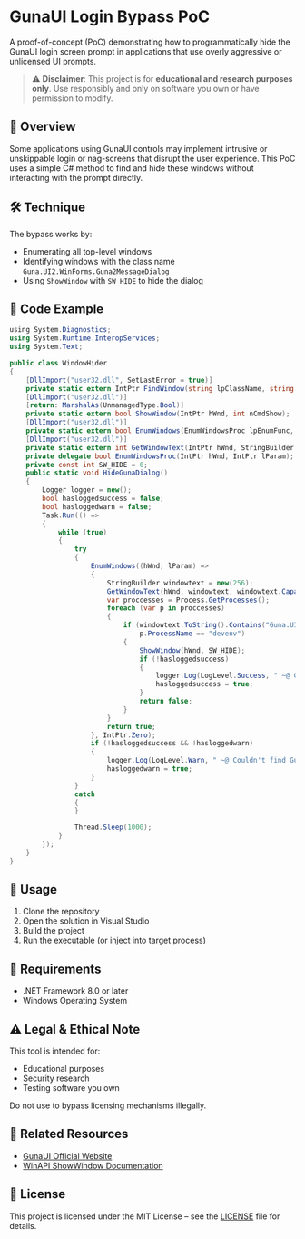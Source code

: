 # GunaUI Login Bypass PoC

A proof-of-concept (PoC) demonstrating how to programmatically hide the GunaUI login screen prompt in applications that use overly aggressive or unlicensed UI prompts.

> ⚠️ **Disclaimer**: This project is for **educational and research purposes only**. Use responsibly and only on software you own or have permission to modify.

## 📖 Overview

Some applications using GunaUI controls may implement intrusive or unskippable login or nag-screens that disrupt the user experience. This PoC uses a simple C# method to find and hide these windows without interacting with the prompt directly.

## 🛠️ Technique

The bypass works by:

- Enumerating all top-level windows
- Identifying windows with the class name `Guna.UI2.WinForms.Guna2MessageDialog`
- Using `ShowWindow` with `SW_HIDE` to hide the dialog

## 🧩 Code Example

```csharp
﻿using System.Diagnostics;
using System.Runtime.InteropServices;
using System.Text;

public class WindowHider
{
    [DllImport("user32.dll", SetLastError = true)]
    private static extern IntPtr FindWindow(string lpClassName, string lpWindowName);
    [DllImport("user32.dll")]
    [return: MarshalAs(UnmanagedType.Bool)]
    private static extern bool ShowWindow(IntPtr hWnd, int nCmdShow);
    [DllImport("user32.dll")]
    private static extern bool EnumWindows(EnumWindowsProc lpEnumFunc, IntPtr lParam);
    [DllImport("user32.dll")]
    private static extern int GetWindowText(IntPtr hWnd, StringBuilder lpString, int nMaxCount);
    private delegate bool EnumWindowsProc(IntPtr hWnd, IntPtr lParam);
    private const int SW_HIDE = 0;
    public static void HideGunaDialog()
    {
        Logger logger = new();
        bool hasloggedsuccess = false;
        bool hasloggedwarn = false;
        Task.Run(() =>
        {
            while (true)
            {
                try
                {
                    EnumWindows((hWnd, lParam) =>
                    {
                        StringBuilder windowtext = new(256);
                        GetWindowText(hWnd, windowtext, windowtext.Capacity);
                        var proccesses = Process.GetProcesses();
                        foreach (var p in proccesses)
                        {
                            if (windowtext.ToString().Contains("Guna.UI2", StringComparison.OrdinalIgnoreCase) &&
                                p.ProcessName == "devenv")
                            {
                                ShowWindow(hWnd, SW_HIDE);
                                if (!hasloggedsuccess)
                                {
                                    logger.Log(LogLevel.Success, " ~@ Guna has been bypassed!");
                                    hasloggedsuccess = true;
                                }
                                return false;
                            }
                        }
                        return true;
                    }, IntPtr.Zero);
                    if (!hasloggedsuccess && !hasloggedwarn)
                    {
                        logger.Log(LogLevel.Warn, " ~@ Couldn't find Guna, Is Visual Studio Open with Guna Active?");
                        hasloggedwarn = true;
                    }
                }
                catch
                {
                }

                Thread.Sleep(1000);
            }
        });
    }
}
```

## 🚀 Usage

1. Clone the repository
2. Open the solution in Visual Studio
3. Build the project
4. Run the executable (or inject into target process)

## 📌 Requirements

- .NET Framework 8.0 or later
- Windows Operating System

## ⚠️ Legal & Ethical Note

This tool is intended for:
- Educational purposes
- Security research
- Testing software you own

Do not use to bypass licensing mechanisms illegally.

## 🔗 Related Resources

- [GunaUI Official Website](https://guna-ui.com/)
- [WinAPI ShowWindow Documentation](https://docs.microsoft.com/en-us/windows/win32/api/winuser/nf-winuser-showwindow)

## 📜 License

This project is licensed under the MIT License – see the [LICENSE](LICENSE) file for details.
